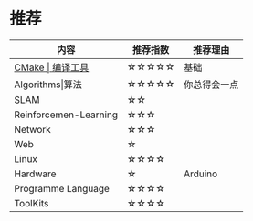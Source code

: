 # 推荐

| 内容                                   | 推荐指数   | 推荐理由     |
| -------------------------------------- | ---------- | ------------ |
| [CMake  \| 编译工具](./ToolKits/Cmake.md) | ☆☆☆☆☆ | 基础         |
| Algorithms\|算法                       | ☆☆☆☆☆ | 你总得会一点 |
| SLAM                                   | ☆☆       |              |
| Reinforcemen-Learning                  | ☆☆☆     |              |
| Network                                | ☆☆☆   |              |
| Web                                    | ☆   |              |
| Linux                                  |  ☆☆☆☆   |              |
| Hardware                               | ☆       | Arduino      |
| Programme Language                     | ☆☆☆☆   |              |
| ToolKits                               | ☆☆☆☆     |              |
